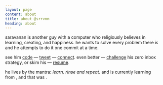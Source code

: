 ```yaml
---
layout: page
content: about
title: about @srrvnn
heading: about
---
```


saravanan is another guy with a computer who religiously believes in learning, creating, and happiness. he wants to solve every problem there is and he attempts to do it one commit at a time.

see him [code](http://github.com/srrvnn) &mdash; [tweet](http://twitter.com/@srrvnn) &mdash; [connect](http://linkedin.com/in/srrvnn). even better &mdash; [challenge](mailto:srrvnn@live.com?subject=Hello) his zero inbox strategy, or skim his &mdash; [resume](https://drive.google.com/file/d/0Bx0XKyC27t5TQ1lyM1hQUUdrOWs/view).

<span class="mantra"> he lives by the mantra: <em> learn. rinse and repeat. </em> and is currently learning from <span id="link"></span>, and that was <span id="time"> </span>. </span>

<script src="https://cdnjs.cloudflare.com/ajax/libs/moment.js/2.10.2/moment.min.js"></script>
<script>

// script to retreive what I am learning currently and display it on the page

var request = new XMLHttpRequest();
request.open('GET', 'https://spreadsheets.google.com/feeds/list/19w9sl1c9HuxkUeRkT7ThCQSfD-mjGTrm6FJE2B4hn6k/od6/public/values?alt=json', true);

request.onload = function() {
  if (request.status >= 200 && request.status < 400) {

    // Success!

    var data = JSON.parse(request.responseText);

    // get the most recent link

    var mostRecentEntry = data.feed.entry.pop();
    var mostRecentLink = mostRecentEntry.gsx$link.$t;
    var mostRecentTitle = mostRecentEntry.gsx$title.$t;
    var mostRecentTime = String(mostRecentEntry.gsx$date.$t);

    // format the date to be parsed

    var timeIn24Hours = moment(mostRecentTime.match(/\d{2}:\d{2}[AP]M/)[0], ["h:mmA"]).format("HH:mm");
    mostRecentTime = mostRecentTime.replace(/(.*)at.*/, '$1' + timeIn24Hours);

    // get and calculate recency

    var mostRecentRecency = moment(mostRecentTime,'MMMM DD, YYYY HH:mm').fromNow();

    // create anchor tags

    var aLink = document.createElement('a');
    aLink.href = mostRecentLink;
    aLink.innerHTML = mostRecentTitle;
    aLink.className = 'mild';

    var aTime = document.createElement('a');
    aTime.href = '/log';
    aTime.innerHTML = mostRecentRecency;

    // append them on the page

    document.querySelector('#link').appendChild(aLink);
    document.querySelector('#time').appendChild(aTime);

    // fade in the learning intro

    document.querySelector('.mantra').style.transition = 'opacity 0.1s';
    document.querySelector('.mantra').style.opacity = 1;


  } else {

    // We reached our target server, but it returned an error

  }
};

request.onerror = function() {

  // There was a connection error of some sort
};

request.send();

</script>
